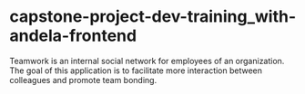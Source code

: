 # capstone-project-dev-training_with-andela-frontend
Teamwork is an internal social network for employees of an organization. The goal of this application is to facilitate more interaction between colleagues and promote team bonding.
